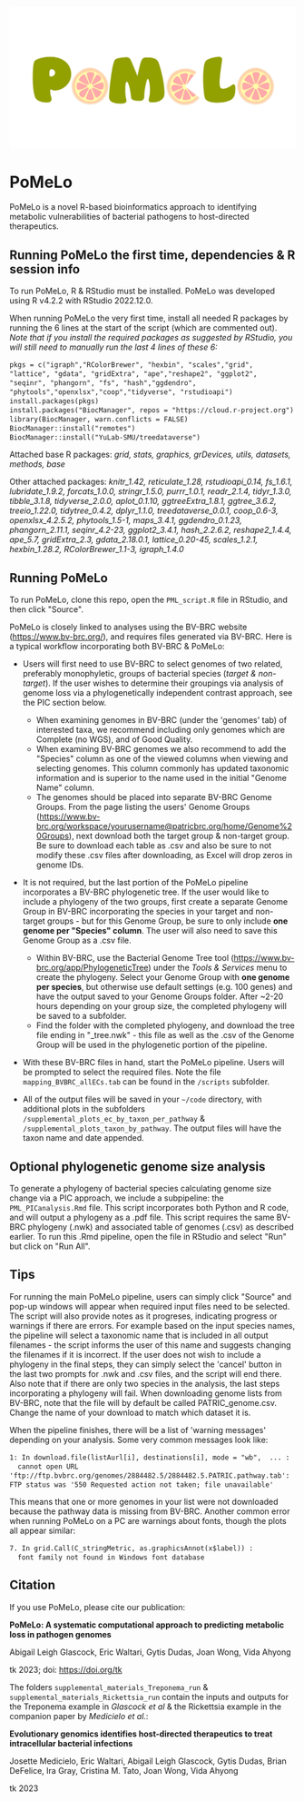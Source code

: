 ![](pomelo_logo2.png)

# PoMeLo

PoMeLo is a novel R-based bioinformatics approach to identifying metabolic vulnerabilities of bacterial pathogens to host-directed therapeutics.

## Running PoMeLo the first time, dependencies & R session info

To run PoMeLo, R & RStudio must be installed. PoMeLo was developed using R v4.2.2 with RStudio 2022.12.0.

When running PoMeLo the very first time, install all needed R packages by running the 6 lines at the start of the script (which are commented out). _Note that if you install the required packages as suggested by RStudio, you will still need to manually run the last 4 lines of these 6:_

```
pkgs = c("igraph","RColorBrewer", "hexbin", "scales","grid", "lattice", "gdata", "gridExtra", "ape","reshape2", "ggplot2", "seqinr", "phangorn", "fs", "hash","ggdendro", "phytools","openxlsx","coop","tidyverse", "rstudioapi")
install.packages(pkgs)
install.packages("BiocManager", repos = "https://cloud.r-project.org")
library(BiocManager, warn.conflicts = FALSE)
BiocManager::install("remotes")
BiocManager::install("YuLab-SMU/treedataverse")
```

Attached base R packages:	_grid, stats, graphics, grDevices, utils, datasets, methods, base_

Other attached packages:
	_knitr_1.42, reticulate_1.28, rstudioapi_0.14, fs_1.6.1, lubridate_1.9.2, forcats_1.0.0, stringr_1.5.0, purrr_1.0.1, readr_2.1.4, tidyr_1.3.0, tibble_3.1.8, tidyverse_2.0.0, aplot_0.1.10, ggtreeExtra_1.8.1, ggtree_3.6.2, treeio_1.22.0, tidytree_0.4.2, dplyr_1.1.0, treedataverse_0.0.1, coop_0.6-3, openxlsx_4.2.5.2, phytools_1.5-1, maps_3.4.1, ggdendro_0.1.23, phangorn_2.11.1, seqinr_4.2-23, ggplot2_3.4.1, hash_2.2.6.2, reshape2_1.4.4, ape_5.7, gridExtra_2.3, gdata_2.18.0.1, lattice_0.20-45, scales_1.2.1, hexbin_1.28.2, RColorBrewer_1.1-3, igraph_1.4.0_

## Running PoMeLo

To run PoMeLo, clone this repo, open the ```PML_script.R``` file in RStudio, and then click "Source".

PoMeLo is closely linked to analyses using the BV-BRC website (https://www.bv-brc.org/), and requires files generated via BV-BRC. Here is a typical workflow incorporating both BV-BRC & PoMeLo:

* Users will first need to use BV-BRC to select genomes of two related, preferably monophyletic, groups of bacterial species (_target & non-target_). If the user wishes to determine their groupings via analysis of genome loss via a phylogenetically independent contrast approach, see the PIC section below.
    + When examining genomes in BV-BRC (under the 'genomes' tab) of interested taxa, we recommend including only genomes which are Complete (no WGS), and of Good Quality.
    + When examining BV-BRC genomes we also recommend to add the "Species" column as one of the viewed columns when viewing and selecting genomes. This column commonly has updated taxonomic information and is superior to the name used in the initial "Genome Name" column.
    + The genomes should be placed into separate BV-BRC Genome Groups. From the page listing the users' Genome Groups (https://www.bv-brc.org/workspace/yourusername@patricbrc.org/home/Genome%20Groups), next download both the target group & non-target group. Be sure to download each table as .csv and also be sure to not modify these .csv files after downloading, as Excel will drop zeros in genome IDs.

* It is not required, but the last portion of the PoMeLo pipeline incorporates a BV-BRC phylogenetic tree. If the user would like to include a phylogeny of the two groups, first create a separate Genome Group in BV-BRC incorporating the species in your target and non-target groups - but for this Genome Group, be sure to only include **one genome per "Species" column**. The user will also need to save this Genome Group as a .csv file.
    + Within BV-BRC, use the Bacterial Genome Tree tool (https://www.bv-brc.org/app/PhylogeneticTree) under the _Tools & Services_ menu to create the phylogeny. Select your Genome Group with **one genome per species**, but otherwise use default settings (e.g. 100 genes) and have the output saved to your Genome Groups folder. After ~2-20 hours depending on your group size, the completed phylogeny will be saved to a subfolder.
    + Find the folder with the completed phylogeny, and download the tree file ending in "_tree.nwk" - this file as well as the .csv of the Genome Group will be used in the phylogenetic portion of the pipeline.

* With these BV-BRC files in hand, start the PoMeLo pipeline. Users will be prompted to select the required files. Note the file ```mapping_BVBRC_allECs.tab``` can be found in the ```/scripts``` subfolder.

* All of the output files will be saved in your ```~/code``` directory, with additional plots in the subfolders ```/supplemental_plots_ec_by_taxon_per_pathway``` & ```/supplemental_plots_taxon_by_pathway```. The output files will have the taxon name and date appended.

## Optional phylogenetic genome size analysis

To generate a phylogeny of bacterial species calculating genome size change via a PIC approach, we include a subpipeline: the ```PML_PICanalysis.Rmd``` file. This script incorporates both Python and R code, and will output a phylogeny as a .pdf file.  This script requires the same BV-BRC phylogeny (.nwk) and associated table of genomes (.csv) as described earlier. To run this .Rmd pipeline, open the file in RStudio and select "Run" but click on "Run All".

## Tips

For running the main PoMeLo pipeline, users can simply click "Source" and pop-up windows will appear when required input files need to be selected. The script will also provide notes as it progreses, indicating progress or warnings if there are errors. For example based on the input species names, the pipeline will select a taxonomic name that is included in all output filenames - the script informs the user of this name and suggests changing the filenames if it is incorrect. If the user does not wish to include a phylogeny in the final steps, they can simply select the 'cancel' button in the last two prompts for .nwk and .csv files, and the script will end there. Also note that if there are only two species in the analysis, the last steps incorporating a phylogeny will fail. When downloading genome lists from BV-BRC, note that the file will by default be called PATRIC_genome.csv. Change the name of your download to match which dataset it is.

When the pipeline finishes, there will be a list of 'warning messages' depending on your analysis. Some very common messages look like:
```
1: In download.file(listAurl[i], destinations[i], mode = "wb",  ... :
  cannot open URL 'ftp://ftp.bvbrc.org/genomes/2884482.5/2884482.5.PATRIC.pathway.tab': FTP status was '550 Requested action not taken; file unavailable'
```
This means that one or more genomes in your list were not downloaded because the pathway data is missing from BV-BRC.
Another common error when running PoMeLo on a PC are warnings about fonts, though the plots all appear similar:
```
7. In grid.Call(C_stringMetric, as.graphicsAnnot(x$label)) :
  font family not found in Windows font database
```


## Citation
If you use PoMeLo, please cite our publication:

**PoMeLo: A systematic computational approach to predicting metabolic loss in pathogen genomes**

Abigail Leigh Glascock, Eric Waltari, Gytis Dudas, Joan Wong, Vida Ahyong

tk 2023; doi: https://doi.org/tk

The folders ```supplemental_materials_Treponema_run``` & ```supplemental_materials_Rickettsia_run``` contain the inputs and outputs for the Treponema example in _Glascock et al_ & the Rickettsia example in the companion paper by _Medicielo et al._:

**Evolutionary genomics identifies host-directed therapeutics to treat intracellular bacterial infections**

Josette Medicielo, Eric Waltari, Abigail Leigh Glascock, Gytis Dudas, Brian DeFelice, Ira Gray, Cristina M. Tato, Joan Wong, Vida Ahyong

tk 2023
